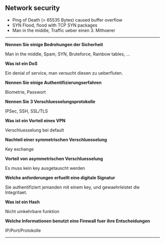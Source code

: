 ## Network security

 - Ping of Death (> 65535 Bytes) caused buffer overflow
 - SYN Flood, flood with TCP SYN packages
 - Man in the middle, Traffic ueber einen 3. Mithoerer

---

 **Nennen Sie einige Bedrohungen der Sicherheit**

 Man in the middle, Spam, SYN, Bruteforce, Rainbow tables, ...

 **Was ist ein DoS**

 Ein denial of service, man versucht diesen zu ueberfluten.

 **Nennen Sie einige Authentifizierungserfahren**

 Biometrie, Passwort

 **Nennen Sie 3 Verschluesselungsprotokolle**

 IPSec, SSH, SSL/TLS

 **Was ist ein Vorteil eines VPN**

 Verschluesselung bei default

 **Nachteil einer symmetrischen Verschluesselung**

 Key exchange

 **Vorteil von asymmetrischen Verschluesselung**

 Es muss kein key ausgetauscht werden

 **Welche anforderungen erfuellt eine digitale Signatur**

 Sie authentifiziert jemanden mit einem key, und gewaehrleistet die Integritaet.

 **Was ist ein Hash**

 Nicht umkehrbare funktion

 **Welche Informationen benutzt eine Firewall fuer ihre Entscheidungen**

 IP/Port/Protokolle

---


